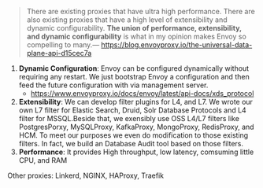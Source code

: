 > There are existing proxies that have ultra high performance. There are also existing proxies that have a high level of extensibility and dynamic configurability. **The union of performance, extensibility, and dynamic configurability** is what in my opinion makes Envoy so compelling to many.— https://blog.envoyproxy.io/the-universal-data-plane-api-d15cec7a

1. **Dynamic Configuration**: Envoy can be configured dynamically without requiring any restart. We just bootstrap Envoy a configuration and then feed the future configuration with via
   management server.
    - https://www.envoyproxy.io/docs/envoy/latest/api-docs/xds_protocol
3. **Extensibility**: We can develop filter plugins for L4, and L7. We wrote our own L7 filter for Elastic Search, Druid, Solr Database Protocols and L4 filter for MSSQL.Beside that,
   we exensibly use OSS L4/L7 filters like PostgresPorxy, MySQLProxy, KafkaProxy, MongoProxy, RedisProxy, and HCM. To meet our purposes we even do modification to those existing filters. In fact,
   we build an Database Audit tool based on those filters.
5. **Performance**: It provides High throughput, low latency, comsuming little CPU, and RAM

Other proxies:
 Linkerd, NGINX, HAProxy, Traefik

